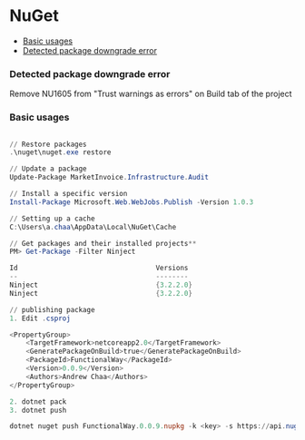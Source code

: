 # NuGet

* [Basic usages](#basic-usages)
* [Detected package downgrade error](#detected-package-downgrade-error)

### Detected package downgrade error

Remove NU1605 from "Trust warnings as errors" on Build tab of the project

### Basic usages

```powershell

// Restore packages
.\nuget\nuget.exe restore

// Update a package
Update-Package MarketInvoice.Infrastructure.Audit

// Install a specific version
Install-Package Microsoft.Web.WebJobs.Publish -Version 1.0.3

// Setting up a cache
C:\Users\a.chaa\AppData\Local\NuGet\Cache

// Get packages and their installed projects**
PM> Get-Package -Filter Ninject

Id                                  Versions                                 ProjectName
--                                  --------                                 -----------
Ninject                             {3.2.2.0}                                MarketInvoice.Reconciliation.Tests               
Ninject                             {3.2.2.0}                                MarketInvoice.Reconciliation.Api     

// publishing package
1. Edit .csproj

<PropertyGroup>
    <TargetFramework>netcoreapp2.0</TargetFramework>
    <GeneratePackageOnBuild>true</GeneratePackageOnBuild>
    <PackageId>FunctionalWay</PackageId>
    <Version>0.0.9</Version>
    <Authors>Andrew Chaa</Authors>
</PropertyGroup>

2. dotnet pack
3. dotnet push

dotnet nuget push FunctionalWay.0.0.9.nupkg -k <key> -s https://api.nuget.org/v3/index.json
```
